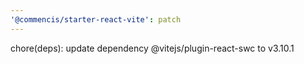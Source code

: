 ```yaml
---
'@commencis/starter-react-vite': patch
---
```


chore(deps): update dependency @vitejs/plugin-react-swc to v3.10.1
